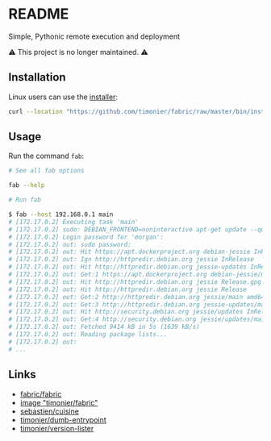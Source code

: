 # README

Simple, Pythonic remote execution and deployment

⚠️ This project is no longer maintained. ⚠️

## Installation

Linux users can use the [installer](https://github.com/timonier/fabric/blob/master/bin/installer):

```sh
curl --location "https://github.com/timonier/fabric/raw/master/bin/installer" | sudo sh -s -- install
```

## Usage

Run the command `fab`:

```sh
# See all fab options

fab --help

# Run fab

$ fab --host 192.168.0.1 main
# [172.17.0.2] Executing task 'main'
# [172.17.0.2] sudo: DEBIAN_FRONTEND=noninteractive apt-get update --quiet
# [172.17.0.2] Login password for 'morgan':
# [172.17.0.2] out: sudo password:
# [172.17.0.2] out: Hit https://apt.dockerproject.org debian-jessie InRelease
# [172.17.0.2] out: Ign http://httpredir.debian.org jessie InRelease
# [172.17.0.2] out: Hit http://httpredir.debian.org jessie-updates InRelease
# [172.17.0.2] out: Get:1 https://apt.dockerproject.org debian-jessie/main amd64 Packages [4708 B]
# [172.17.0.2] out: Hit http://httpredir.debian.org jessie Release.gpg
# [172.17.0.2] out: Hit http://httpredir.debian.org jessie Release
# [172.17.0.2] out: Get:2 http://httpredir.debian.org jessie/main amd64 Packages [9032 kB]
# [172.17.0.2] out: Get:3 http://httpredir.debian.org jessie-updates/main amd64 Packages [17.6 kB]
# [172.17.0.2] out: Hit http://security.debian.org jessie/updates InRelease
# [172.17.0.2] out: Get:4 http://security.debian.org jessie/updates/main amd64 Packages [360 kB]
# [172.17.0.2] out: Fetched 9414 kB in 5s (1639 kB/s)
# [172.17.0.2] out: Reading package lists...
# [172.17.0.2] out:
# ...
```

## Links

* [fabric/fabric](https://github.com/fabric/fabric)
* [image "timonier/fabric"](https://hub.docker.com/r/timonier/fabric/)
* [sebastien/cuisine](https://github.com/sebastien/cuisine)
* [timonier/dumb-entrypoint](https://github.com/timonier/dumb-entrypoint)
* [timonier/version-lister](https://github.com/timonier/version-lister)
